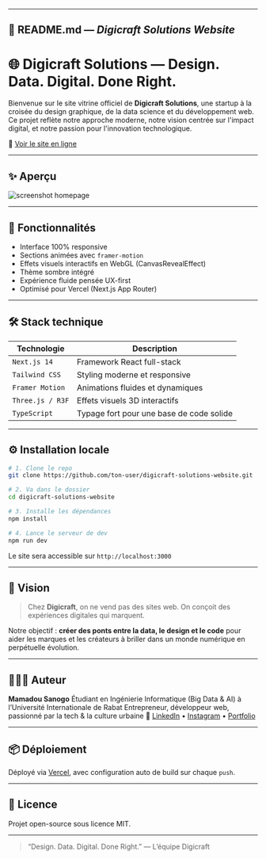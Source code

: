 
---

## 📄 README.md — *Digicraft Solutions Website*


# 🌐 Digicraft Solutions — Design. Data. Digital. Done Right.

Bienvenue sur le site vitrine officiel de **Digicraft Solutions**, une startup à la croisée du design graphique, de la data science et du développement web.  
Ce projet reflète notre approche moderne, notre vision centrée sur l'impact digital, et notre passion pour l'innovation technologique.

🔗 [Voir le site en ligne](https://digicraft-solutions-website-etin.vercel.app/)

---

## ✨ Aperçu

![screenshot homepage](https://your-screenshot-link.com) <!-- remplace par une vraie image si t’as une capture -->

---

## 🚀 Fonctionnalités

- Interface 100% responsive
- Sections animées avec `framer-motion`
- Effets visuels interactifs en WebGL (CanvasRevealEffect)
- Thème sombre intégré
- Expérience fluide pensée UX-first
- Optimisé pour Vercel (Next.js App Router)

---

## 🛠️ Stack technique

| Technologie        | Description                                  |
|--------------------|----------------------------------------------|
| `Next.js 14`       | Framework React full-stack                   |
| `Tailwind CSS`     | Styling moderne et responsive                |
| `Framer Motion`    | Animations fluides et dynamiques             |
| `Three.js / R3F`   | Effets visuels 3D interactifs                |
| `TypeScript`       | Typage fort pour une base de code solide     |

---

## ⚙️ Installation locale

```bash
# 1. Clone le repo
git clone https://github.com/ton-user/digicraft-solutions-website.git

# 2. Va dans le dossier
cd digicraft-solutions-website

# 3. Installe les dépendances
npm install

# 4. Lance le serveur de dev
npm run dev
````

Le site sera accessible sur `http://localhost:3000`

---

## 🧠 Vision

> Chez **Digicraft**, on ne vend pas des sites web.
> On conçoit des expériences digitales qui marquent.

Notre objectif : **créer des ponts entre la data, le design et le code** pour aider les marques et les créateurs à briller dans un monde numérique en perpétuelle évolution.

---

## 👨🏽‍💻 Auteur

**Mamadou Sanogo**
Étudiant en Ingénierie Informatique (Big Data & AI) à l’Université Internationale de Rabat
Entrepreneur, développeur web, passionné par la tech & la culture urbaine
🔗 [LinkedIn](https://linkedin.com/in/ton-lien) • [Instagram](https://instagram.com/ta-boutique) • [Portfolio](https://tonportfolio.com)

---

## 📦 Déploiement

Déployé via [Vercel](https://vercel.com), avec configuration auto de build sur chaque `push`.

---

## 📜 Licence

Projet open-source sous licence MIT.

---

> “Design. Data. Digital. Done Right.”
> — L’équipe Digicraft

